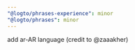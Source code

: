 ```yaml
---
"@logto/phrases-experience": minor
"@logto/phrases": minor
---
```


add ar-AR language (credit to @zaaakher)
